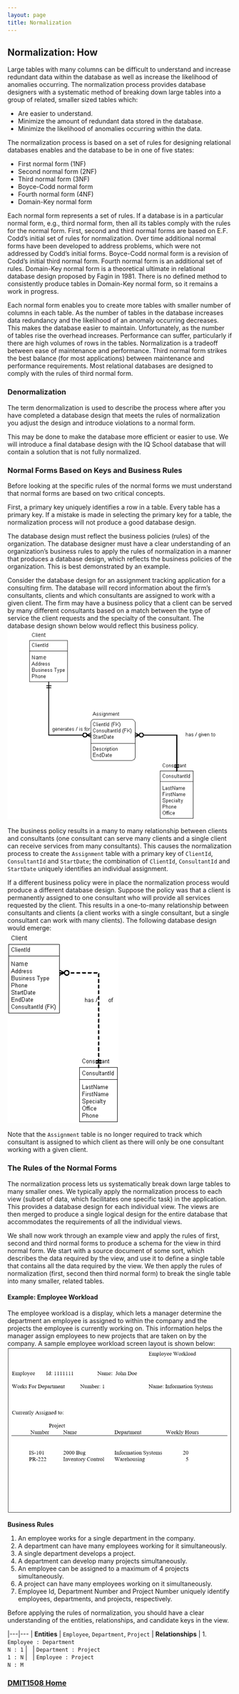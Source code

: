 ```yaml
---
layout: page
title: Normalization
---
```

## Normalization: How
Large tables with many columns can be difficult to understand and increase redundant data within the database as well as increase the likelihood of anomalies occurring. The normalization process provides database designers with a systematic method of breaking down large tables into a group of related, smaller sized tables which:
* Are easier to understand.
* Minimize the amount of redundant data stored in the database.
* Minimize the likelihood of anomalies occurring within the data.

The normalization process is based on a set of rules for designing relational databases enables and the database to be in one of five states:
* First normal form (1NF)
* Second normal form (2NF)
* Third normal form (3NF)
* Boyce-Codd normal form
* Fourth normal form (4NF)
* Domain-Key normal form

Each normal form represents a set of rules. If a database is in a particular normal form, e.g., third normal form, then all its tables comply with the rules for the normal form. First, second and third normal forms are based on E.F. Codd’s initial set of rules for normalization. Over time additional normal forms have been developed to address problems, which were not addressed by Codd’s initial forms. Boyce-Codd normal form is a revision of Codd’s initial third normal form. Fourth normal form is an additional set of rules. Domain-Key normal form is a theoretical ultimate in relational database design proposed by Fagin in 1981. There is no defined method to consistently produce tables in Domain-Key normal form, so it remains a work in progress.

Each normal form enables you to create more tables with smaller number of columns in each table. As the number of tables in the database increases data redundancy and the likelihood of an anomaly occurring decreases. This makes the database easier to maintain. Unfortunately, as the number of tables rise the overhead increases. Performance can suffer, particularly if there are high volumes of rows in the tables. Normalization is a tradeoff between ease of maintenance and performance. Third normal form strikes the best balance (for most applications) between maintenance and performance requirements. Most relational databases are designed to comply with the rules of third normal form.

### Denormalization
The term denormalization is used to describe the process where after you have completed a database design that meets the rules of normalization you adjust the design and introduce violations to a normal form.

This may be done to make the database more efficient or easier to use. We will introduce a final database design with the IQ School database that will contain a solution that is not fully normalized.

### Normal Forms Based on Keys and Business Rules
Before looking at the specific rules of the normal forms we must understand that normal forms are based on two critical concepts.

First, a primary key uniquely identifies a row in a table. Every table has a primary key. If a mistake is made in selecting the primary key for a table, the normalization process will not produce a good database design.

The database design must reflect the business policies (rules) of the organization. The database designer must have a clear understanding of an organization’s business rules to apply the rules of normalization in a manner that produces a database design, which reflects the business policies of the organization. This is best demonstrated by an example.

Consider the database design for an assignment tracking application for a consulting firm. The database will record information about the firm’s consultants, clients and which consultants are assigned to work with a given client. The firm may have a business policy that a client can be served by many different consultants based on a match between the type of service the client requests and the specialty of the consultant. The database design shown below would reflect this business policy.<br>
![normalization-sample-erd-1](images/normalization-sample-erd-1.png)

The business policy results in a many to many relationship between clients and consultants (one consultant can serve many clients and a single client can receive services from many consultants). This causes the normalization process to create the `Assignment` table with a primary key of `ClientId`, `ConsultantId` and `StartDate`; the combination of `ClientId`, `ConsultantId` and `StartDate` uniquely identifies an individual assignment.

If a different business policy were in place the normalization process would produce a different database design. Suppose the policy was that a client is permanently assigned to one consultant who will provide all services requested by the client. This results in a one-to-many relationship between consultants and clients (a client works with a single consultant, but a single consultant can work with many clients). The following database design would emerge:<br>
![normalization-sample-erd-2](images/normalization-sample-erd-2.png)

Note that the `Assignment` table is no longer required to track which consultant is assigned to which client as there will only be one consultant working with a given client.

### The Rules of the Normal Forms
The normalization process lets us systematically break down large tables to many smaller ones. We typically apply the normalization process to each view (subset of data, which facilitates one specific task) in the application. This provides a database design for each individual view. The views are then merged to produce a single logical design for the entire database that accommodates the requirements of all the individual views.

We shall now work through an example view and apply the rules of first, second and third normal forms to produce a schema for the view in third normal form. We start with a source document of some sort, which describes the data required by the view, and use it to define a single table that contains all the data required by the view. We then apply the rules of normalization (first, second then third normal form) to break the single table into many smaller, related tables.

#### Example: Employee Workload
The employee workload is a display, which lets a manager determine the department an employee is assigned to within the company and the projects the employee is currently working on. This information helps the manager assign employees to new projects that are taken on by the company. A sample employee workload screen layout is shown below:<br>
![employee-workload-view](images/employee-workload-view.png)

**Business Rules**
1.	An employee works for a single department in the company.
2.	A department can have many employees working for it simultaneously.
3.	A single department develops a project.
4.	A department can develop many projects simultaneously.
5.	An employee can be assigned to a maximum of 4 projects simultaneously.
6.	A project can have many employees working on it simultaneously.
7.	Employee Id, Department Number and Project Number uniquely identify employees, departments, and projects, respectively.

Before applying the rules of normalization, you should have a clear understanding of the entities, relationships, and candidate keys in the view.

|---|---
| **Entities** | `Employee`, `Department`, `Project`
| **Relationships** | 1. `Employee : Department`<br>`N : 1`
| &nbsp; | `Department : Project`<br>`1 : N`
| &nbsp; | `Employee : Project`<br>`N : M`


### [DMIT1508 Home](../)